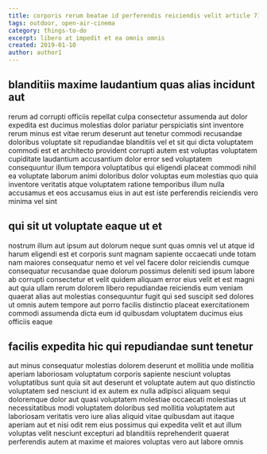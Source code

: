 ```yaml
---
title: corporis rerum beatae id perferendis reiciendis velit article 7104
tags: outdoor, open-air-cinema
category: things-to-do
excerpt: libero at impedit et ea omnis omnis
created: 2019-01-10
author: author1
---
```


## blanditiis maxime laudantium quas alias incidunt aut

rerum ad corrupti officiis repellat culpa consectetur assumenda aut dolor expedita est ducimus molestias dolor pariatur perspiciatis sint inventore rerum minus est vitae rerum deserunt aut tenetur commodi recusandae doloribus voluptate sit repudiandae blanditiis vel et sit qui dicta voluptatem commodi est et architecto provident corrupti autem est voluptas voluptatem cupiditate laudantium accusantium dolor error sed voluptatem consequuntur illum tempora voluptatibus qui eligendi placeat commodi nihil ea voluptate laborum animi doloribus dolor voluptas eum molestias quo quia inventore veritatis atque voluptatem ratione temporibus illum nulla accusamus et eos accusamus eius in aut est iste perferendis reiciendis vero minima vel sint

## qui sit ut voluptate eaque ut et

nostrum illum aut ipsum aut dolorum neque sunt quas omnis vel ut atque id harum eligendi est et corporis sunt magnam sapiente occaecati unde totam nam maiores consequatur nemo et vel vel facere dolor reiciendis cumque consequatur recusandae quae dolorum possimus deleniti sed ipsum labore ab corrupti consectetur et velit quidem aliquam error eius velit et est magni aut quia ullam rerum dolorem libero repudiandae reiciendis eum veniam quaerat alias aut molestias consequuntur fugit qui sed suscipit sed dolores ut omnis autem tempore aut porro facilis distinctio placeat exercitationem commodi assumenda dicta eum id quibusdam voluptatem ducimus eius officiis eaque

## facilis expedita hic qui repudiandae sunt tenetur

aut minus consequatur molestias dolorem deserunt et mollitia unde mollitia aperiam laboriosam voluptatum corporis sapiente nesciunt voluptas voluptatibus sunt quia sit aut deserunt et voluptate autem aut quo distinctio voluptatem sed nesciunt id ex autem ex nulla adipisci aliquam sequi doloremque dolor aut quasi voluptatem molestiae occaecati molestias ut necessitatibus modi voluptatem doloribus sed mollitia voluptatem aut laboriosam veritatis vero iure alias aliquid vitae quibusdam aut itaque aperiam aut et nisi odit rem eius possimus qui expedita velit et aut illum voluptas velit nesciunt excepturi ad blanditiis reprehenderit quaerat perferendis autem at maxime et maiores voluptas vero aut labore omnis
